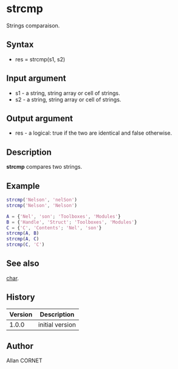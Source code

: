 

# strcmp

Strings comparaison.

## Syntax

- res = strcmp(s1, s2)

## Input argument

 - s1 - a string, string array or cell of strings.
 - s2 - a string, string array or cell of strings.

## Output argument

 - res - a logical: true if the two are identical and false otherwise.

## Description

<b>strcmp</b> compares two strings.

## Example

```matlab
strcmp('Nelson', 'nelSon')
strcmp('Nelson', 'Nelson')

A = {'Nel', 'son'; 'Toolboxes', 'Modules'}
B = {'Handle', 'Struct'; 'Toolboxes', 'Modules'}
C = {'C', 'Contents'; 'Nel', 'son'}
strcmp(A, B)
strcmp(A, C)
strcmp(C, 'C')
```

## See also

[char](char.md).
## History

|Version|Description|
|------|------|
|1.0.0|initial version|


## Author

Allan CORNET



